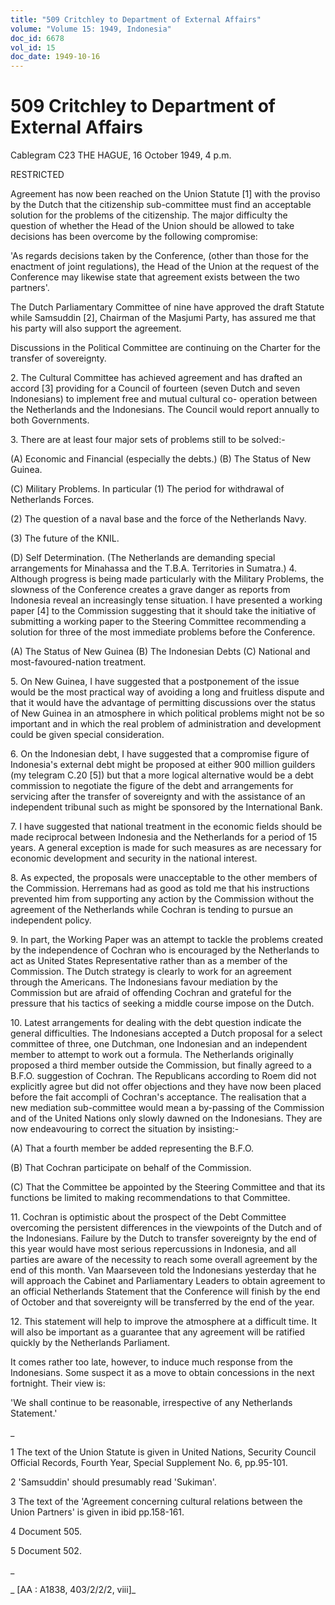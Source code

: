 ```yaml
---
title: "509 Critchley to Department of External Affairs"
volume: "Volume 15: 1949, Indonesia"
doc_id: 6678
vol_id: 15
doc_date: 1949-10-16
---
```


# 509 Critchley to Department of External Affairs

Cablegram C23 THE HAGUE, 16 October 1949, 4 p.m.

RESTRICTED

Agreement has now been reached on the Union Statute [1] with the proviso by the Dutch that the citizenship sub-committee must find an acceptable solution for the problems of the citizenship. The major difficulty the question of whether the Head of the Union should be allowed to take decisions has been overcome by the following compromise:

'As regards decisions taken by the Conference, (other than those for the enactment of joint regulations), the Head of the Union at the request of the Conference may likewise state that agreement exists between the two partners'.

The Dutch Parliamentary Committee of nine have approved the draft Statute while Samsuddin [2], Chairman of the Masjumi Party, has assured me that his party will also support the agreement.

Discussions in the Political Committee are continuing on the Charter for the transfer of sovereignty.

2\. The Cultural Committee has achieved agreement and has drafted an accord [3] providing for a Council of fourteen (seven Dutch and seven Indonesians) to implement free and mutual cultural co- operation between the Netherlands and the Indonesians. The Council would report annually to both Governments.

3\. There are at least four major sets of problems still to be solved:-

(A) Economic and Financial (especially the debts.) (B) The Status of New Guinea.

(C) Military Problems. In particular (1) The period for withdrawal of Netherlands Forces.

(2) The question of a naval base and the force of the Netherlands Navy.

(3) The future of the KNIL.

(D) Self Determination. (The Netherlands are demanding special arrangements for Minahassa and the T.B.A. Territories in Sumatra.) 4. Although progress is being made particularly with the Military Problems, the slowness of the Conference creates a grave danger as reports from Indonesia reveal an increasingly tense situation. I have presented a working paper [4] to the Commission suggesting that it should take the initiative of submitting a working paper to the Steering Committee recommending a solution for three of the most immediate problems before the Conference.

(A) The Status of New Guinea (B) The Indonesian Debts (C) National and most-favoured-nation treatment.

5\. On New Guinea, I have suggested that a postponement of the issue would be the most practical way of avoiding a long and fruitless dispute and that it would have the advantage of permitting discussions over the status of New Guinea in an atmosphere in which political problems might not be so important and in which the real problem of administration and development could be given special consideration.

6\. On the Indonesian debt, I have suggested that a compromise figure of Indonesia's external debt might be proposed at either 900 million guilders (my telegram C.20 [5]) but that a more logical alternative would be a debt commission to negotiate the figure of the debt and arrangements for servicing after the transfer of sovereignty and with the assistance of an independent tribunal such as might be sponsored by the International Bank.

7\. I have suggested that national treatment in the economic fields should be made reciprocal between Indonesia and the Netherlands for a period of 15 years. A general exception is made for such measures as are necessary for economic development and security in the national interest.

8\. As expected, the proposals were unacceptable to the other members of the Commission. Herremans had as good as told me that his instructions prevented him from supporting any action by the Commission without the agreement of the Netherlands while Cochran is tending to pursue an independent policy.

9\. In part, the Working Paper was an attempt to tackle the problems created by the independence of Cochran who is encouraged by the Netherlands to act as United States Representative rather than as a member of the Commission. The Dutch strategy is clearly to work for an agreement through the Americans. The Indonesians favour mediation by the Commission but are afraid of offending Cochran and grateful for the pressure that his tactics of seeking a middle course impose on the Dutch.

10\. Latest arrangements for dealing with the debt question indicate the general difficulties. The Indonesians accepted a Dutch proposal for a select committee of three, one Dutchman, one Indonesian and an independent member to attempt to work out a formula. The Netherlands originally proposed a third member outside the Commission, but finally agreed to a B.F.O. suggestion of Cochran. The Republicans according to Roem did not explicitly agree but did not offer objections and they have now been placed before the fait accompli of Cochran's acceptance. The realisation that a new mediation sub-committee would mean a by-passing of the Commission and of the United Nations only slowly dawned on the Indonesians. They are now endeavouring to correct the situation by insisting:-

(A) That a fourth member be added representing the B.F.O.

(B) That Cochran participate on behalf of the Commission.

(C) That the Committee be appointed by the Steering Committee and that its functions be limited to making recommendations to that Committee.

11\. Cochran is optimistic about the prospect of the Debt Committee overcoming the persistent differences in the viewpoints of the Dutch and of the Indonesians. Failure by the Dutch to transfer sovereignty by the end of this year would have most serious repercussions in Indonesia, and all parties are aware of the necessity to reach some overall agreement by the end of this month. Van Maarseveen told the Indonesians yesterday that he will approach the Cabinet and Parliamentary Leaders to obtain agreement to an official Netherlands Statement that the Conference will finish by the end of October and that sovereignty will be transferred by the end of the year.

12\. This statement will help to improve the atmosphere at a difficult time. It will also be important as a guarantee that any agreement will be ratified quickly by the Netherlands Parliament.

It comes rather too late, however, to induce much response from the Indonesians. Some suspect it as a move to obtain concessions in the next fortnight. Their view is:

'We shall continue to be reasonable, irrespective of any Netherlands Statement.'

_

1 The text of the Union Statute is given in United Nations, Security Council Official Records, Fourth Year, Special Supplement No. 6, pp.95-101.

2 'Samsuddin' should presumably read 'Sukiman'.

3 The text of the 'Agreement concerning cultural relations between the Union Partners' is given in ibid pp.158-161.

4 Document 505.

5 Document 502.

_

_ [AA : A1838, 403/2/2/2, viii]_
